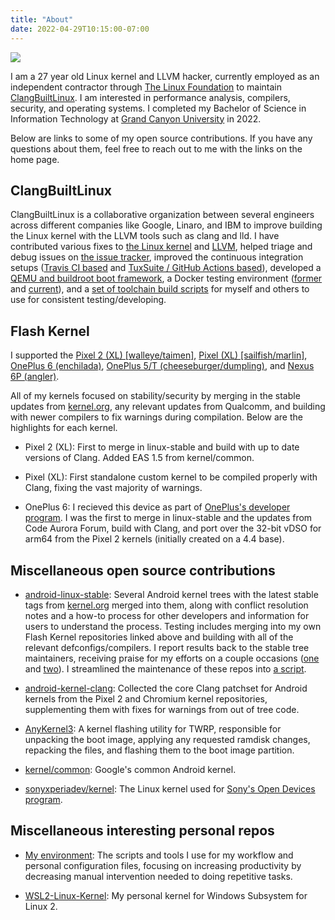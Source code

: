 ```yaml
---
title: "About"
date: 2022-04-29T10:15:00-07:00
---
```


![](/profile.jpg)

I am a 27 year old Linux kernel and LLVM hacker, currently employed as an independent contractor through [The Linux Foundation](https://linuxfoundation.org/) to maintain [ClangBuiltLinux](https://clangbuiltlinux.github.io/). I am interested in performance analysis, compilers, security, and operating systems. I completed my Bachelor of Science in Information Technology at [Grand Canyon University](https://gcu.edu/) in 2022.

Below are links to some of my open source contributions. If you have any questions about them, feel free to reach out to me with the links on the home page.


## ClangBuiltLinux

ClangBuiltLinux is a collaborative organization between several engineers across different companies like Google, Linaro, and IBM to improve building the Linux kernel with the LLVM tools such as clang and lld. I have contributed various fixes to [the Linux kernel](https://git.kernel.org/pub/scm/linux/kernel/git/next/linux-next.git/log/?qt=author&q=Nathan+Chancellor) and [LLVM](https://github.com/llvm/llvm-project/commits/main?author=nathanchance), helped triage and debug issues on [the issue tracker](https://github.com/ClangBuiltLinux/linux/issues?q=commenter%3Anathanchance), improved the continuous integration setups ([Travis CI based](https://github.com/ClangBuiltLinux/continuous-integration/commits/master?author=nathanchance) and [TuxSuite / GitHub Actions based](https://github.com/ClangBuiltLinux/continuous-integration2/commits/main?author=nathanchance)), developed a [QEMU and buildroot boot framework](https://github.com/ClangBuiltLinux/boot-utils/commits/main?author=nathanchance), a Docker testing environment ([former](https://github.com/ClangBuiltLinux/dockerimage/commits/main?author=nathanchance) and [current](https://github.com/ClangBuiltLinux/containers/commits/main?author=nathanchance)), and a [set of toolchain build scripts](https://github.com/ClangBuiltLinux/tc-build/commits/master?author=nathanchance) for myself and others to use for consistent testing/developing.


## Flash Kernel

I supported the [Pixel 2 (XL) [walleye/taimen]](https://github.com/nathanchance/wahoo), [Pixel (XL) [sailfish/marlin]](https://github.com/nathanchance/marlin), [OnePlus 6 (enchilada)](https://github.com/nathanchance/op6), [OnePlus 5/T (cheeseburger/dumpling)](https://github.com/nathanchance/op5), and [Nexus 6P (angler)](https://github.com/nathanchance/angler).

All of my kernels focused on stability/security by merging in the stable updates from [kernel.org](https://www.kernel.org), any relevant updates from Qualcomm, and building with newer compilers to fix warnings during compilation. Below are the highlights for each kernel.

* Pixel 2 (XL): First to merge in linux-stable and build with up to date versions of Clang. Added EAS 1.5 from kernel/common.

* Pixel (XL): First standalone custom kernel to be compiled properly with Clang, fixing the vast majority of warnings.

* OnePlus 6: I recieved this device as part of [OnePlus's developer program](https://www.xda-developers.com/oneplus-6-developer-application/). I was the first to merge in linux-stable and the updates from Code Aurora Forum, build with Clang, and port over the 32-bit vDSO for arm64 from the Pixel 2 kernels (initially created on a 4.4 base).


## Miscellaneous open source contributions

* [android-linux-stable](https://github.com/android-linux-stable): Several Android kernel trees with the latest stable tags from [kernel.org](https://www.kernel.org) merged into them, along with conflict resolution notes and a how-to process for other developers and information for users to understand the process. Testing includes merging into my own Flash Kernel repositories linked above and building with all of the relevant defconfigs/compilers. I report results back to the stable tree maintainers, receiving praise for my efforts on a couple occasions ([one](https://lore.kernel.org/r/20171117083016.GA20306@kroah.com/) and [two](https://lore.kernel.org/r/20180805140301.GA17056@kroah.com/)). I streamlined the maintenance of these repos into [a script](https://github.com/nathanchance/scripts/blob/501ed70e511216334e2362a55f3525c43d18cf9a/workstation/als).

* [android-kernel-clang](https://github.com/nathanchance/android-kernel-clang): Collected the core Clang patchset for Android kernels from the Pixel 2 and Chromium kernel repositories, supplementing them with fixes for warnings from out of tree code.

* [AnyKernel3](https://github.com/osm0sis/AnyKernel3/commits/master?author=nathanchance): A kernel flashing utility for TWRP, responsible for unpacking the boot image, applying any requested ramdisk changes, repacking the files, and flashing them to the boot image partition.

* [kernel/common](https://android-review.googlesource.com/q/(project:kernel/common+OR+project:kernel/manifest)+owner:natechancellor%2540gmail.com): Google's common Android kernel.

* [sonyxperiadev/kernel](https://github.com/sonyxperiadev/kernel/pulls?q=author%3Anathanchance): The Linux kernel used for [Sony's Open Devices program](https://developer.sony.com/develop/open-devices/).


## Miscellaneous interesting personal repos

* [My environment](https://github.com/nathanchance/env): The scripts and tools I use for my workflow and personal configuration files, focusing on increasing productivity by decreasing manual intervention needed to doing repetitive tasks.

* [WSL2-Linux-Kernel](https://github.com/nathanchance/WSL2-Linux-Kernel): My personal kernel for Windows Subsystem for Linux 2.
